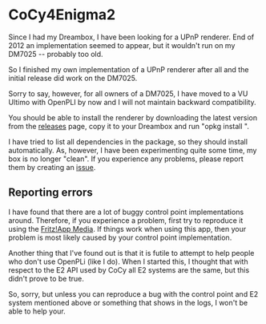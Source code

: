 CoCy4Enigma2
============

Since I had my Dreambox, I have been looking for a UPnP renderer.
End of 2012 an implementation seemed to appear, but it wouldn't
run on my DM7025 -- probably too old.

So I finished my own implementation of a UPnP renderer after all
and the initial release did work on the DM7025.

Sorry to say, however, for all owners of a DM7025, I have moved 
to a VU Ultimo with OpenPLI by now and I will not maintain 
backward compatibility.

You should be able to install the renderer by downloading the 
latest version from the 
[releases](https://github.com/mnlipp/CoCy4Enigma2/releases) page, 
copy it to your Dreambox and run "opkg install <absolut file name>".

I have tried to list all dependencies in the package, so they
should install automatically. As, however, I have been experimenting
quite some time, my box is no longer "clean". If you experience any
problems, please report them by creating an
[issue](https://github.com/mnlipp/CoCy4Enigma2/issues).

Reporting errors
----------------

I have found that there are a lot of buggy control point implementations around. 
Therefore, if you experience a problem, first try to reproduce it using the 
[Fritz!App Media](https://play.google.com/store/apps/details?id=de.avm.android.fritzappmedia).
If things work when using this app, then your problem is most likely caused by 
your control point implementation.

Another thing that I've found out is that it is futile to attempt to help 
people who don't use OpenPLi (like I do). When I started this, I thought 
that with respect to the E2 API used by CoCy all E2 systems are the same, 
but this didn't prove to be true.

So, sorry, but unless you can reproduce a bug with the control point and E2 
system mentioned above or something that shows in the logs, I won't be able to 
help your.
